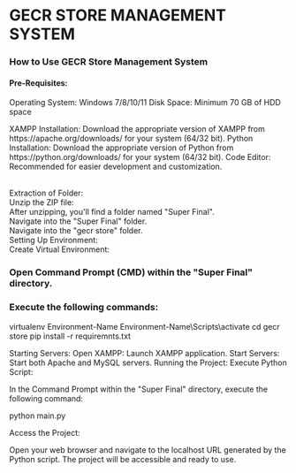 <H1>GECR STORE MANAGEMENT SYSTEM</H1>
<H3>
How to Use GECR Store Management System</H3>
<H4>Pre-Requisites:</H4>
<P>Operating System: Windows 7/8/10/11
Disk Space: Minimum 70 GB of HDD space</P>
<P>XAMPP Installation: Download the appropriate version of XAMPP from https://apache.org/downloads/ for your system (64/32 bit).
Python Installation: Download the appropriate version of Python from https://python.org/downloads/ for your system (64/32 bit).
Code Editor: Recommended for easier development and customization.</P>
<br>Extraction of Folder:
<br>Unzip the ZIP file:
<br>After unzipping, you'll find a folder named "Super Final".
<br>Navigate into the "Super Final" folder.
<br>Navigate into the "gecr store" folder.
<br>Setting Up Environment:
<br>Create Virtual Environment:
<h3>Open Command Prompt (CMD) within the "Super Final" directory.</h3>

<h3>Execute the following commands:</h3>

virtualenv Environment-Name Environment-Name\Scripts\activate cd gecr store pip install -r requiremnts.txt

Starting Servers:
Open XAMPP:
Launch XAMPP application.
Start Servers:
Start both Apache and MySQL servers.
Running the Project:
Execute Python Script:

In the Command Prompt within the "Super Final" directory, execute the following command:

python main.py

Access the Project:

Open your web browser and navigate to the localhost URL generated by the Python script.
The project will be accessible and ready to use.
